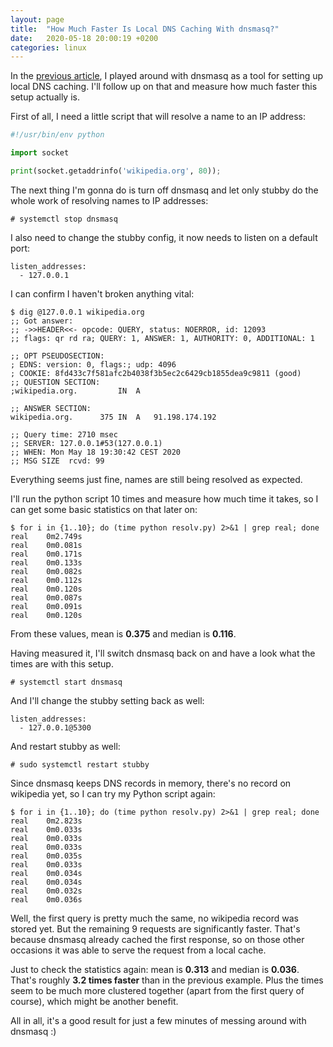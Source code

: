 ```yaml
---
layout: page
title:  "How Much Faster Is Local DNS Caching With dnsmasq?"
date:   2020-05-18 20:00:19 +0200
categories: linux
---
```


In the [previous article](https://pavelsaman.github.io/local-dns-caching-with-dnsmasq.html), I played around with dnsmasq as a tool for setting up local DNS caching. I'll follow up on that and measure how much faster this setup actually is.

First of all, I need a little script that will resolve a name to an IP address:

```python
#!/usr/bin/env python

import socket

print(socket.getaddrinfo('wikipedia.org', 80));
```

The next thing I'm gonna do is turn off dnsmasq and let only stubby do the whole work of resolving names to IP addresses:

```
# systemctl stop dnsmasq
```

I also need to change the stubby config, it now needs to listen on a default port:

```
listen_addresses:
  - 127.0.0.1
```

I can confirm I haven't broken anything vital:

```
$ dig @127.0.0.1 wikipedia.org
;; Got answer:
;; ->>HEADER<<- opcode: QUERY, status: NOERROR, id: 12093
;; flags: qr rd ra; QUERY: 1, ANSWER: 1, AUTHORITY: 0, ADDITIONAL: 1

;; OPT PSEUDOSECTION:
; EDNS: version: 0, flags:; udp: 4096
; COOKIE: 8fd433c7f581afc2b4038f3b5ec2c6429cb1855dea9c9811 (good)
;; QUESTION SECTION:
;wikipedia.org.         IN  A

;; ANSWER SECTION:
wikipedia.org.      375 IN  A   91.198.174.192

;; Query time: 2710 msec
;; SERVER: 127.0.0.1#53(127.0.0.1)
;; WHEN: Mon May 18 19:30:42 CEST 2020
;; MSG SIZE  rcvd: 99

```

Everything seems just fine, names are still being resolved as expected.

I'll run the python script 10 times and measure how much time it takes, so I can get some basic statistics on that later on:

```
$ for i in {1..10}; do (time python resolv.py) 2>&1 | grep real; done
real    0m2.749s
real    0m0.081s
real    0m0.171s
real    0m0.133s
real    0m0.082s
real    0m0.112s
real    0m0.120s
real    0m0.087s
real    0m0.091s
real    0m0.120s
```

From these values, mean is **0.375** and median is **0.116**.

Having measured it, I'll switch dnsmasq back on and have a look what the times are with this setup.

```
# systemctl start dnsmasq
```

And I'll change the stubby setting back as well:

```
listen_addresses:
  - 127.0.0.1@5300
```

And restart stubby as well:

```
# sudo systemctl restart stubby
```

Since dnsmasq keeps DNS records in memory, there's no record on wikipedia yet, so I can try my Python script again:

```
$ for i in {1..10}; do (time python resolv.py) 2>&1 | grep real; done
real    0m2.823s
real    0m0.033s
real    0m0.033s
real    0m0.033s
real    0m0.035s
real    0m0.033s
real    0m0.034s
real    0m0.034s
real    0m0.032s
real    0m0.036s
```

Well, the first query is pretty much the same, no wikipedia record was stored yet. But the remaining 9 requests are significantly faster. That's because dnsmasq already cached the first response, so on those other occasions it was able to serve the request from a local cache.

Just to check the statistics again: mean is **0.313** and median is **0.036**. That's roughly **3.2 times faster** than in the previous example. Plus the times seem to be much more clustered together (apart from the first query of course), which might be another benefit.

All in all, it's a good result for just a few minutes of messing around with dnsmasq :)
